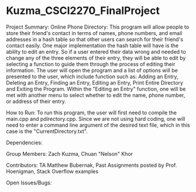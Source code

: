 # Kuzma_CSCI2270_FinalProject
Project Summary:
Online Phone Directory: This program will allow people to store their friend's contact in terms of names, phone numbers, and email addresses in a hash table so that other users can search for their friend's contact easily.  One major implementation the hash table will have is the ability to edit an entry.  So if a user entered their data wrong and needed to change any of the three elements of their entry, they will be able to edit by selecting a function to guide them through the process of editing their information.  The user will open the program and a list of options will be presented to the user, which include function such as: Adding an Entry, Deleting an Entry, Finding an Entry, Editing an Entry,  Print Entire Directory and Exiting the Program.  Within the "Editing an Entry" function, one will be met with another menu to select whether to edit the name, phone number, or address of their entry.

How to Run: To run this program, the user will first need to compile the main.cpp and pdirectory.cpp. Since we are not using hard coding, one will need to enter a command line argument of the desired text file, which in this case is the "CurrentDirectory.txt". 

Dependencies:

Group Members:
Zach Kuzma,
Chuan "Nelson" Khor

Contributors:
TA Matthew Bubernak,
Past Assignments posted by Prof. Hoenigman,
Stack Overflow examples

Open Issues/Bugs:
